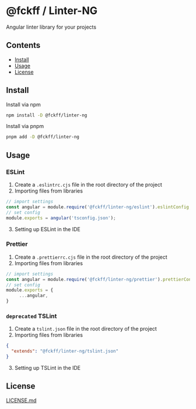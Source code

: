 # @fckff / Linter-NG

Angular linter library for your projects

## Contents

- [Install](#install)
- [Usage](#usage)
- [License](#license)

## Install

Install via npm
```bash
npm install -D @fckff/linter-ng
```
Install via pnpm
```bash
pnpm add -D @fckff/linter-ng
```

## Usage

### ESLint

1. Create a `.eslintrc.cjs` file in the root directory of the project
2. Importing files from libraries
```js
// import settings
const angular = module.require('@fckff/linter-ng/eslint').eslintConfig;
// set config
module.exports = angular('tsconfig.json');
```
3. Setting up ESLint in the IDE

### Prettier

1. Create a `.prettierrc.cjs` file in the root directory of the project
2. Importing files from libraries
```js
// import settings
const angular = module.require('@fckff/linter-ng/prettier').prettierConfig;
// set config
module.exports = {
     ...angular,
}
```

### `deprecated` TSLint

1. Create a `tslint.json` file in the root directory of the project
2. Importing files from libraries
```json
{
  "extends": "@fckff/linter-ng/tslint.json"
}
```
3. Setting up TSLint in the IDE

## License

[LICENSE.md](LICENSE.md)

